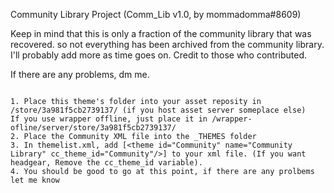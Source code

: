 Community Library Project (Comm_Lib v1.0, by mommadomma#8609)

Keep in mind that this is only a fraction of the community library that was recovered. so not everything has been archived from the community library. I'll probably add more as time goes on. Credit to those who contributed.

If there are any problems, dm me.

 ~~~ How to add to your wrapper. ~~~ 

1. Place this theme's folder into your asset reposity in /store/3a981f5cb2739137/ (if you host asset server someplace else)
If you use wrapper offline, just place it in /wrapper-ofline/server/store/3a981f5cb2739137/
2. Place the Community XML file into the _THEMES folder
3. In themelist.xml, add [<theme id="Community" name="Community Library" cc_theme_id="Community"/>] to your xml file. (If you want headgear, Remove the cc_theme_id variable).
4. You should be good to go at this point, if there are any prolbems let me know
